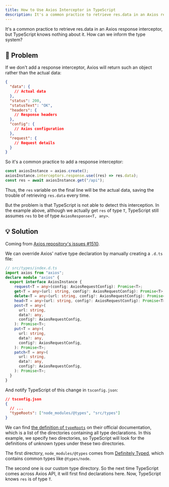 ```yaml
---
title: How to Use Axios Interceptor in TypeScript
description: It's a common practice to retrieve res.data in an Axios response interceptor, but TypeScript knows nothing about it. How can we inform the type system?
---
```


It's a common practice to retrieve res.data in an Axios response interceptor, but TypeScript knows nothing about it. How can we inform the type system?

## 🤔 Problem

If we don't add a response interceptor, Axios will return such an object rather than the actual data:

```json
{
  "data": {
    // Actual data
  },
  "status": 200,
  "statusText": "OK",
  "headers": {
    // Response headers
  },
  "config": {
    // Axios configuration
  },
  "request": {
    // Request details
  }
}
```

So it's a common practice to add a response interceptor:

```ts
const axiosInstance = axios.create();
axiosInstance.interceptors.response.use((res) => res.data);
const res = await axiosInstance.get("/api");
```

Thus, the `res` variable on the final line will be the actual data, saving the trouble of retrieving `res.data` every time.

But the problem is that TypeScript is not able to detect this interception. In the example above, although we actually get `res` of type `T`, TypeScript still assumes `res` to be of type `AxiosResponse<T, any>`.

## 💡 Solution

Coming from [Axios repository's issues #1510](https://github.com/axios/axios/issues/1510#issuecomment-525382535).

We can override Axios' native type declaration by manually creating a `.d.ts` file:

```ts
// src/types/index.d.ts
import axios from "axios";
declare module "axios" {
  export interface AxiosInstance {
    request<T = any>(config: AxiosRequestConfig): Promise<T>;
    get<T = any>(url: string, config?: AxiosRequestConfig): Promise<T>;
    delete<T = any>(url: string, config?: AxiosRequestConfig): Promise<T>;
    head<T = any>(url: string, config?: AxiosRequestConfig): Promise<T>;
    post<T = any>(
      url: string,
      data?: any,
      config?: AxiosRequestConfig,
    ): Promise<T>;
    put<T = any>(
      url: string,
      data?: any,
      config?: AxiosRequestConfig,
    ): Promise<T>;
    patch<T = any>(
      url: string,
      data?: any,
      config?: AxiosRequestConfig,
    ): Promise<T>;
  }
}
```

And notify TypeScript of this change in `tsconfig.json`:

```json
// tsconfig.json
{
  // ...
  "typeRoots": ["node_modules/@types", "src/types"]
}
```

We can find [the definition of `typeRoots`](https://www.typescriptlang.org/tsconfig#typeRoots) on their official documentation, which is a list of the directories containing all type declarations. In this example, we specify two directories, so TypeScript will look for the definitions of unknown types under these two directories.

The first directory, `node_modules/@types` comes from [Definitely Typed](https://github.com/DefinitelyTyped/DefinitelyTyped), which contains common types like `@types/node`.

The second one is our custom type directory. So the next time TypeScript comes across Axios API, it will first find declarations here. Now, TypeScript knows `res` is of type `T`.

